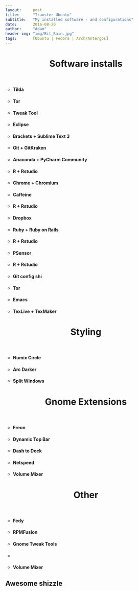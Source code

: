```yaml
---
layout:     post
title:      "Transfer Ubuntu"
subtitle:   "My installed software - and configurations"
date:       2016-08-20
author:     "Adam"
header-img: "img/Bit_Rain.jpg"
tags:		[Ubuntu | Fedora | Arch/Antergos]
---
```


<h1><center> Software installs </center></h1>
<br>
<ul style="list-style-type:circle">
 <li><h4> Tilda </h4></li>
 <li><h4> Tor </h4></li>
 <li><h4> Tweak Tool </h4></li>
 <li><h4> Eclipse</h4></li>
 <li><h4> Brackets + Sublime Text 3</h4></li>
 <li><h4> Git + GitKraken</h4></li>
 <li><h4> Anaconda + PyCharm Community</h4></li>
 <li><h4> R + Rstudio </h4></li>
 <li><h4> Chrome + Chromium </h4></li>
 <li><h4> Caffeine </h4></li>
 <li><h4> R + Rstudio </h4></li>
 <li><h4> Dropbox </h4></li>
 <li><h4> Ruby + Ruby on Rails </h4></li>
 <li><h4> R + Rstudio </h4></li>
 <li><h4> PSensor </h4></li>
 <li><h4> R + Rstudio </h4></li>
 <li><h4> Git config shi</h4></li>
 <li><h4>Tor</h4></li>
 <li><h4>Emacs</h4></li>
 <li><h4>TexLive + TexMaker</h4></li>
</ul>

<h1><center> Styling </center></h1>
<br>
<ul style="list-style-type:circle">
 <li><h4> Numix Circle </h4></li>
 <li><h4> Arc Darker</h4></li>
 <li><h4> Split Windows </h4></li>
</ul>

<h1><center> Gnome Extensions </center></h1>
<br>
<ul style="list-style-type:circle">
 <li><h4> Freon </h4></li>
 <li><h4> Dynamic Top Bar  </h4></li>
 <li><h4> Dash to Dock </h4></li>
 <li><h4>Netspeed</h4></li>
 <li><h4>Volume Mixer</h4></li>
</ul>

<h1><center> Other </center></h1>
<br>
<ul style="list-style-type:circle">
 <li><h4> Fedy </h4></li>
 <li><h4> RPMFusion </h4></li>
 <li><h4> Gnome Tweak Tools </h4></li>
 <li><h4></h4></li>
 <li><h4>Volume Mixer</h4></li>
</ul>

<h2> Awesome shizzle </h2>



